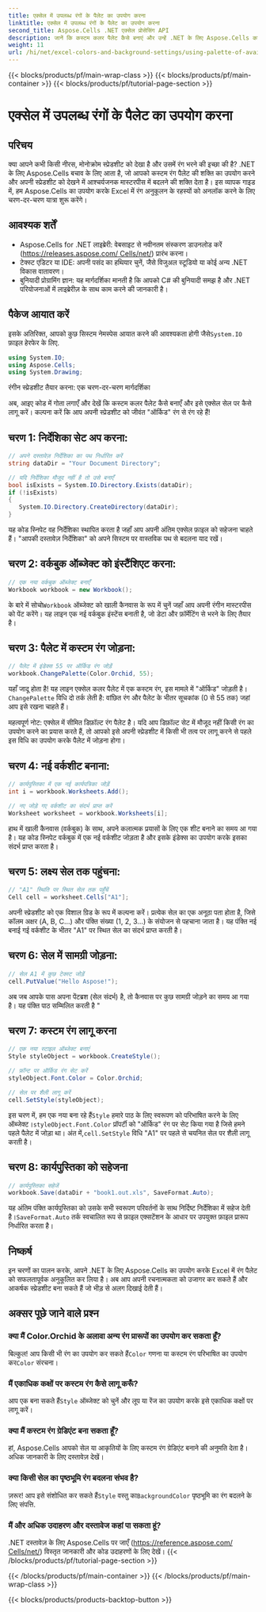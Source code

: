 ```yaml
---
title: एक्सेल में उपलब्ध रंगों के पैलेट का उपयोग करना
linktitle: एक्सेल में उपलब्ध रंगों के पैलेट का उपयोग करना
second_title: Aspose.Cells .NET एक्सेल प्रोसेसिंग API
description: जानें कि कस्टम कलर पैलेट कैसे बनाएं और उन्हें .NET के लिए Aspose.Cells का उपयोग करके अपने एक्सेल स्प्रेडशीट पर कैसे लागू करें। जीवंत रंगों और फ़ॉर्मेटिंग विकल्पों के साथ अपने डेटा की दृश्य अपील को बढ़ाएँ।
weight: 11
url: /hi/net/excel-colors-and-background-settings/using-palette-of-available-colors/
---
```


{{< blocks/products/pf/main-wrap-class >}}
{{< blocks/products/pf/main-container >}}
{{< blocks/products/pf/tutorial-page-section >}}

# एक्सेल में उपलब्ध रंगों के पैलेट का उपयोग करना

## परिचय
क्या आपने कभी किसी नीरस, मोनोक्रोम स्प्रेडशीट को देखा है और उसमें रंग भरने की इच्छा की है? .NET के लिए Aspose.Cells बचाव के लिए आता है, जो आपको कस्टम रंग पैलेट की शक्ति का उपयोग करने और अपनी स्प्रेडशीट को देखने में आश्चर्यजनक मास्टरपीस में बदलने की शक्ति देता है। इस व्यापक गाइड में, हम Aspose.Cells का उपयोग करके Excel में रंग अनुकूलन के रहस्यों को अनलॉक करने के लिए चरण-दर-चरण यात्रा शुरू करेंगे। 

## आवश्यक शर्तें

- Aspose.Cells for .NET लाइब्रेरी: वेबसाइट से नवीनतम संस्करण डाउनलोड करें ([https://releases.aspose.com/ Cells/net/](https://releases.aspose.com/cells/net/)) प्रारंभ करना। 
- टेक्स्ट एडिटर या IDE: अपनी पसंद का हथियार चुनें, जैसे विजुअल स्टूडियो या कोई अन्य .NET विकास वातावरण। 
- बुनियादी प्रोग्रामिंग ज्ञान: यह मार्गदर्शिका मानती है कि आपको C# की बुनियादी समझ है और .NET परियोजनाओं में लाइब्रेरीज़ के साथ काम करने की जानकारी है।

## पैकेज आयात करें

 इसके अतिरिक्त, आपको कुछ सिस्टम नेमस्पेस आयात करने की आवश्यकता होगी जैसे`System.IO` फ़ाइल हेरफेर के लिए. 

```csharp
using System.IO;
using Aspose.Cells;
using System.Drawing;
```

रंगीन स्प्रेडशीट तैयार करना: एक चरण-दर-चरण मार्गदर्शिका

अब, आइए कोड में गोता लगाएँ और देखें कि कस्टम कलर पैलेट कैसे बनाएँ और इसे एक्सेल सेल पर कैसे लागू करें। कल्पना करें कि आप अपनी स्प्रेडशीट को जीवंत "ऑर्किड" रंग से रंग रहे हैं!

## चरण 1: निर्देशिका सेट अप करना:

```csharp
// अपने दस्तावेज़ निर्देशिका का पथ निर्धारित करें
string dataDir = "Your Document Directory";

// यदि निर्देशिका मौजूद नहीं है तो उसे बनाएँ
bool isExists = System.IO.Directory.Exists(dataDir);
if (!isExists)
{
   System.IO.Directory.CreateDirectory(dataDir);
}
```

यह कोड स्निपेट वह निर्देशिका स्थापित करता है जहाँ आप अपनी अंतिम एक्सेल फ़ाइल को सहेजना चाहते हैं। "आपकी दस्तावेज़ निर्देशिका" को अपने सिस्टम पर वास्तविक पथ से बदलना याद रखें।

## चरण 2: वर्कबुक ऑब्जेक्ट को इंस्टैंशिएट करना:

```csharp
// एक नया वर्कबुक ऑब्जेक्ट बनाएँ
Workbook workbook = new Workbook();
```

 के बारे में सोचो`Workbook` ऑब्जेक्ट को खाली कैनवास के रूप में चुनें जहाँ आप अपनी रंगीन मास्टरपीस को पेंट करेंगे। यह लाइन एक नई वर्कबुक इंस्टेंस बनाती है, जो डेटा और फ़ॉर्मेटिंग से भरने के लिए तैयार है।

## चरण 3: पैलेट में कस्टम रंग जोड़ना:

```csharp
// पैलेट में इंडेक्स 55 पर ऑर्किड रंग जोड़ें
workbook.ChangePalette(Color.Orchid, 55);
```

यहाँ जादू होता है! यह लाइन एक्सेल कलर पैलेट में एक कस्टम रंग, इस मामले में "ऑर्किड" जोड़ती है।`ChangePalette` विधि दो तर्क लेती है: वांछित रंग और पैलेट के भीतर सूचकांक (0 से 55 तक) जहां आप इसे रखना चाहते हैं। 

महत्वपूर्ण नोट: एक्सेल में सीमित डिफ़ॉल्ट रंग पैलेट है। यदि आप डिफ़ॉल्ट सेट में मौजूद नहीं किसी रंग का उपयोग करने का प्रयास करते हैं, तो आपको इसे अपनी स्प्रेडशीट में किसी भी तत्व पर लागू करने से पहले इस विधि का उपयोग करके पैलेट में जोड़ना होगा।

## चरण 4: नई वर्कशीट बनाना:

```csharp
// कार्यपुस्तिका में एक नई कार्यपत्रिका जोड़ें
int i = workbook.Worksheets.Add();

// नए जोड़े गए वर्कशीट का संदर्भ प्राप्त करें
Worksheet worksheet = workbook.Worksheets[i];
```

हाथ में खाली कैनवास (वर्कबुक) के साथ, अपने कलात्मक प्रयासों के लिए एक शीट बनाने का समय आ गया है। यह कोड स्निपेट वर्कबुक में एक नई वर्कशीट जोड़ता है और इसके इंडेक्स का उपयोग करके इसका संदर्भ प्राप्त करता है।

## चरण 5: लक्ष्य सेल तक पहुंचना:

```csharp
// "A1" स्थिति पर स्थित सेल तक पहुँचें
Cell cell = worksheet.Cells["A1"];
```

अपनी स्प्रेडशीट को एक विशाल ग्रिड के रूप में कल्पना करें। प्रत्येक सेल का एक अनूठा पता होता है, जिसे कॉलम अक्षर (A, B, C...) और पंक्ति संख्या (1, 2, 3...) के संयोजन से पहचाना जाता है। यह पंक्ति नई बनाई गई वर्कशीट के भीतर "A1" पर स्थित सेल का संदर्भ प्राप्त करती है।

## चरण 6: सेल में सामग्री जोड़ना:

```csharp
// सेल A1 में कुछ टेक्स्ट जोड़ें
cell.PutValue("Hello Aspose!");
```

अब जब आपके पास अपना पेंटब्रश (सेल संदर्भ) है, तो कैनवास पर कुछ सामग्री जोड़ने का समय आ गया है। यह पंक्ति पाठ सम्मिलित करती है "

## चरण 7: कस्टम रंग लागू करना

```csharp
// एक नया स्टाइल ऑब्जेक्ट बनाएं
Style styleObject = workbook.CreateStyle();

// फ़ॉन्ट पर ऑर्किड रंग सेट करें
styleObject.Font.Color = Color.Orchid;

// सेल पर शैली लागू करें
cell.SetStyle(styleObject);
```

 इस चरण में, हम एक नया बना रहे हैं`Style` हमारे पाठ के लिए स्वरूपण को परिभाषित करने के लिए ऑब्जेक्ट।`styleObject.Font.Color` प्रॉपर्टी को "ऑर्किड" रंग पर सेट किया गया है जिसे हमने पहले पैलेट में जोड़ा था। अंत में,`cell.SetStyle` विधि "A1" पर पहले से चयनित सेल पर शैली लागू करती है।

## चरण 8: कार्यपुस्तिका को सहेजना

```csharp
// कार्यपुस्तिका सहेजें
workbook.Save(dataDir + "book1.out.xls", SaveFormat.Auto);
```

यह अंतिम पंक्ति कार्यपुस्तिका को उसके सभी स्वरूपण परिवर्तनों के साथ निर्दिष्ट निर्देशिका में सहेज देती है।`SaveFormat.Auto` तर्क स्वचालित रूप से फ़ाइल एक्सटेंशन के आधार पर उपयुक्त फ़ाइल प्रारूप निर्धारित करता है।

## निष्कर्ष

इन चरणों का पालन करके, आपने .NET के लिए Aspose.Cells का उपयोग करके Excel में रंग पैलेट को सफलतापूर्वक अनुकूलित कर लिया है। अब आप अपनी रचनात्मकता को उजागर कर सकते हैं और आकर्षक स्प्रेडशीट बना सकते हैं जो भीड़ से अलग दिखाई देती हैं। 

## अक्सर पूछे जाने वाले प्रश्न

### क्या मैं Color.Orchid के अलावा अन्य रंग प्रारूपों का उपयोग कर सकता हूँ?
 बिल्कुल! आप किसी भी रंग का उपयोग कर सकते हैं`Color` गणना या कस्टम रंग परिभाषित का उपयोग कर`Color` संरचना।

### मैं एकाधिक कक्षों पर कस्टम रंग कैसे लागू करूँ?
 आप एक बना सकते हैं`Style` ऑब्जेक्ट को चुनें और लूप या रेंज का उपयोग करके इसे एकाधिक कक्षों पर लागू करें।

### क्या मैं कस्टम रंग ग्रेडिएंट बना सकता हूँ?
हां, Aspose.Cells आपको सेल या आकृतियों के लिए कस्टम रंग ग्रेडिएंट बनाने की अनुमति देता है। अधिक जानकारी के लिए दस्तावेज़ देखें।

### क्या किसी सेल का पृष्ठभूमि रंग बदलना संभव है?
ज़रूर! आप इसे संशोधित कर सकते हैं`Style` वस्तु का`BackgroundColor` पृष्ठभूमि का रंग बदलने के लिए संपत्ति.

### मैं और अधिक उदाहरण और दस्तावेज कहां पा सकता हूं?
.NET दस्तावेज़ के लिए Aspose.Cells पर जाएँ ([https://reference.aspose.com/ Cells/net/](https://reference.aspose.com/cells/net/)) विस्तृत जानकारी और कोड उदाहरणों के लिए देखें।
{{< /blocks/products/pf/tutorial-page-section >}}

{{< /blocks/products/pf/main-container >}}
{{< /blocks/products/pf/main-wrap-class >}}

{{< blocks/products/products-backtop-button >}}
